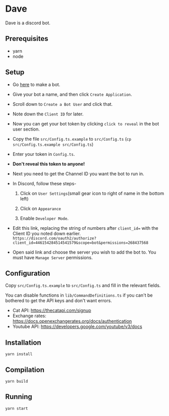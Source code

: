 # Dave

Dave is a discord bot.

## Prerequisites

* yarn
* node

## Setup

* Go [here](https://discordapp.com/developers/applications/me#top) to make a bot.
* Give your bot a name, and then click `Create Application`.
* Scroll down to `Create a Bot User` and click that.
* Note down the `Client ID` for later.
* Now you can get your bot token by clicking `click to reveal` in the bot user section.
* Copy the file `src/Config.ts.example` to `src/Config.ts` (`cp src/Config.ts.example src/Config.ts`)
* Enter your token in `Config.ts`.
* **Don't reveal this token to anyone!**
* Next you need to get the Channel ID you want the bot to run in.
* In Discord, follow these steps-

   1. Click on `User Settings`(small gear icon to right of name in the bottom left)

   2. Click on `Appearance`

   3. Enable `Developer Mode`.

* Edit this link, replacing the string of numbers after `client_id=` with the Client ID you noted down earlier.
`https://discord.com/oauth2/authorize?client_id=446154284514541579&scope=bot&permissions=268437568`
* Open said link and choose the server you wish to add the bot to. You must have `Manage Server` permissions.

## Configuration

Copy `src/Config.ts.example` to `src/Config.ts` and fill in the relevant fields.

You can disable functions in `lib/CommandDefinitions.ts` if you can't be bothered to get the API keys and don't want errors.

* Cat API: https://thecatapi.com/signup
* Exchange rates: https://docs.openexchangerates.org/docs/authentication
* Youtube API: https://developers.google.com/youtube/v3/docs

## Installation

`yarn install`

## Compilation

`yarn build`

## Running

`yarn start`
